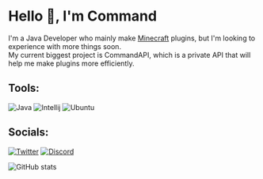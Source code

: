 
# Hello 👋, I'm Command
I'm a Java Developer who mainly make [Minecraft](https://minecraft.net) plugins, but I'm looking to experience with more things soon.<br>
My current biggest project is CommandAPI, which is a private API that will help me make plugins more efficiently.

## Tools:
![Java](https://img.shields.io/badge/-Java-black?style=for-the-badge&logo=java) ![Intellij](https://img.shields.io/badge/-Intellij-black?style=for-the-badge&logo=intellijidea) ![Ubuntu](https://img.shields.io/badge/-Ubuntu%20Server-black?style=for-the-badge&logo=ubuntu)

## Socials: 
[![Twitter](https://img.shields.io/badge/Twitter-black?style=for-the-badge&logo=twitter)](https://twitter.com/commandrod) [![Discord](https://img.shields.io/badge/Discord-black?style=for-the-badge&logo=discord)](https://discord.com/users/303127585905180674)

![GitHub stats](https://github-readme-stats.vercel.app/api?username=commandrod&show_icons=true&theme=dracula)
